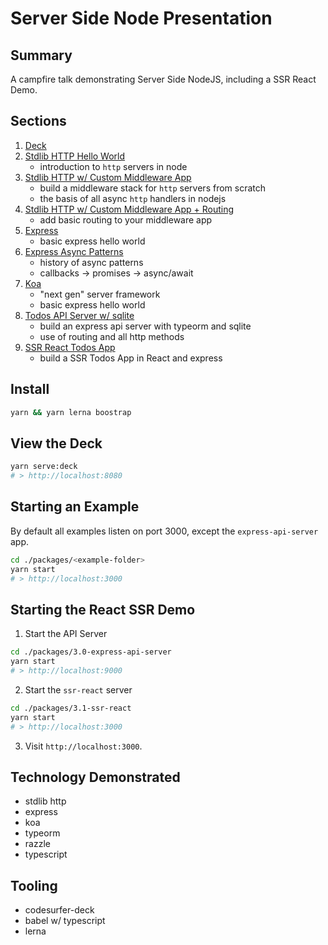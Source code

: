 # Server Side Node Presentation

## Summary
A campfire talk demonstrating Server Side NodeJS, including a SSR React Demo.

## Sections
1. [Deck](./packages/00-deck)
2. [Stdlib HTTP Hello World](./packages/1.0-stdlib-http)
   - introduction to `http` servers in node
3. [Stdlib HTTP w/ Custom Middleware App](./packages/1.1-with-middleware)
   - build a middleware stack for `http` servers from scratch
   - the basis of all async `http` handlers in nodejs
4. [Stdlib HTTP w/ Custom Middleware App + Routing](./packages/1.2-with-routing)
   - add basic routing to your middleware app
5. [Express](./packages/2.0-express)
   - basic express hello world
6. [Express Async Patterns](./packages/2.1-express-async-patterns)
   - history of async patterns
   - callbacks -> promises -> async/await
7. [Koa](./packages/2.2-koa)
   - "next gen" server framework
   - basic express hello world
8. [Todos API Server w/ sqlite](./packages/3.0-express-api-server)
   - build an express api server with typeorm and sqlite
   - use of routing and all http methods
9. [SSR React Todos App](./packages/3.1-ssr-react)
   - build a SSR Todos App in React and express

## Install
```sh
yarn && yarn lerna boostrap
```

## View the Deck
```sh
yarn serve:deck
# > http://localhost:8080
```

## Starting an Example
By default all examples listen on port 3000, except the `express-api-server` app.
```sh
cd ./packages/<example-folder>
yarn start
# > http://localhost:3000
```

## Starting the React SSR Demo
1. Start the API Server
```sh
cd ./packages/3.0-express-api-server
yarn start
# > http://localhost:9000
```
2. Start the `ssr-react` server
```sh
cd ./packages/3.1-ssr-react
yarn start
# > http://localhost:3000
```
3. Visit `http://localhost:3000`.


## Technology Demonstrated
- stdlib http
- express
- koa
- typeorm
- razzle
- typescript

## Tooling
- codesurfer-deck
- babel w/ typescript
- lerna

